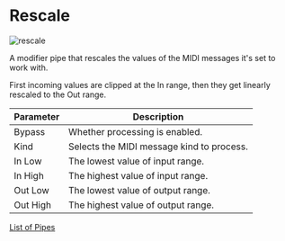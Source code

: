 # Rescale

![rescale](https://blokas.io/images/midihub/pipes/rescale.svg)

A modifier pipe that rescales the values of the MIDI messages it's set to work with.

First incoming values are clipped at the In range, then they get linearly rescaled to the Out range.

| Parameter              | Description                                              |
| ---------------------- | -------------------------------------------------------- |
| Bypass                 | Whether processing is enabled.                           |
| Kind                   | Selects the MIDI message kind to process.                |
| In Low                 | The lowest value of input range.   |
| In High                | The highest value of input range.  |
| Out Low                | The lowest value of output range.  |
| Out High               | The highest value of output range. |

[List of Pipes](index.md#the-list-of-pipes)
